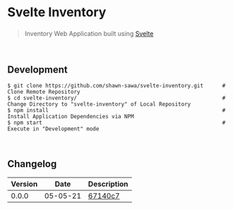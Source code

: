 
# Svelte Inventory

###

> Inventory Web Application built using [Svelte](https://svelte.dev)

<br>

## Development

```
$ git clone https://github.com/shawn-sawa/svelte-inventory.git      # Clone Remote Repository
$ cd svelte-inventory/                                              # Change Directory to "svelte-inventory" of Local Repository
$ npm install                                                       # Install Application Dependencies via NPM
$ npm start                                                         # Execute in "Development" mode
```

<br>

## Changelog

| Version | Date     | Description |
|---------|----------|-------------|
| 0.0.0   | 05-05-21 | [67140c7](https://github.com/shawn-sawa/svelte-inventory/commit/67140c7db8097bdc11b1d15523a9e8d8024a4b5a) | 🎉  Initial commit |
